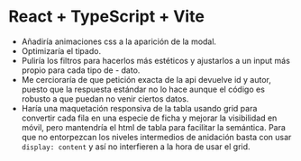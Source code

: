 # React + TypeScript + Vite


- Añadiría animaciones css a la aparición de la modal.
- Optimizaría el tipado.
- Puliría los filtros para hacerlos más estéticos y ajustarlos a un input más propio para cada tipo de - dato.
- Me cercioraría de que petición exacta de la api devuelve id y autor, puesto que la respuesta estándar no lo hace aunque el código es robusto a que puedan no venir ciertos datos.
- Haría una maquetación responsiva de la tabla usando grid para convertir cada fila en una especie de ficha y mejorar la visibilidad en móvil, pero mantendría el html de tabla para facilitar la semántica. Para que no entorpezcan los niveles intermedios de anidación basta con usar `display: content` y así no interfieren a la hora de usar el grid.
